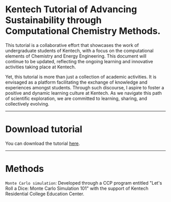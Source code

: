 # Kentech Tutorial of Advancing Sustainability through Computational Chemistry Methods.


This tutorial is a collaborative effort that showcases the work of undergraduate students of Kentech, with a focus on the computational elements of Chemistry and Energy Engineering. This document will continue to be updated, reflecting the ongoing learning and innovative activities taking place at Kentech.


Yet, this tutorial is more than just a collection of academic activities. It is envisaged as a platform facilitating the exchange of knowledge and experiences amongst students. Through such discourse, I aspire to foster a positive and dynamic learning culture at Kentech. As we navigate this path of scientific exploration, we are committed to learning, sharing, and collectively evolving.

---
# Download tutorial
You can download the tutorial [here](https://sites.google.com/kentech.ac.kr/kimgroup/tutorial).

---
# Methods
```Monte Carlo simulation```: Developed through a CCP program entitled "Let's Roll a Dice: Monte Carlo Simulation 101" with the support of Kentech Residential College Education Center.
